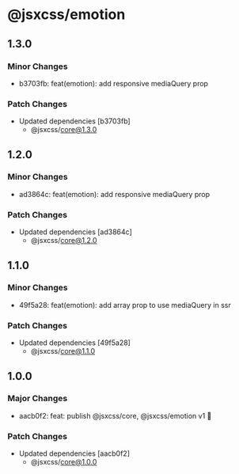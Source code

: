 # @jsxcss/emotion

## 1.3.0

### Minor Changes

- b3703fb: feat(emotion): add responsive mediaQuery prop

### Patch Changes

- Updated dependencies [b3703fb]
  - @jsxcss/core@1.3.0

## 1.2.0

### Minor Changes

- ad3864c: feat(emotion): add responsive mediaQuery prop

### Patch Changes

- Updated dependencies [ad3864c]
  - @jsxcss/core@1.2.0

## 1.1.0

### Minor Changes

- 49f5a28: feat(emotion): add array prop to use mediaQuery in ssr

### Patch Changes

- Updated dependencies [49f5a28]
  - @jsxcss/core@1.1.0

## 1.0.0

### Major Changes

- aacb0f2: feat: publish @jsxcss/core, @jsxcss/emotion v1 🚀

### Patch Changes

- Updated dependencies [aacb0f2]
  - @jsxcss/core@1.0.0
